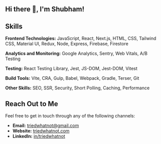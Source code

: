 ## Hi there 👋, I'm Shubham!


## Skills

**Frontend Technologies:** JavaScript, React, Next.js, HTML, CSS, Tailwind CSS, Material UI, Redux, Node, Express, Firebase, Firestore

**Analytics and Monitoring:** Google Analytics, Sentry, Web Vitals, A/B Testing

**Testing:** React Testing Library, Jest, JS-DOM, Jest-DOM, Vitest

**Build Tools:** Vite, CRA, Gulp, Babel, Webpack, Gradle, Terser, Git

**Other Skills:** SEO, SSR, Security, Short Polling, Caching, Performance


## Reach Out to Me

Feel free to get in touch through any of the following channels:

- **Email:** [triedwhatnot@gmail.com](mailto:triedwhatnot@gmail.com)
- **Website:** [triedwhatnot.com](https://triedwhatnot.com/)
- **LinkedIn:** [in/triedwhatnot](https://www.linkedin.com/in/triedwhatnot)

